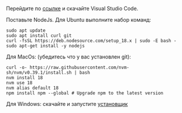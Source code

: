 Перейдите по [ссылке](https://code.visualstudio.com/) и скачайте Visual Studio Code.

Поставьте NodeJs.
Для Ubuntu выполните набор команд:
```
sudo apt update
sudo apt install curl git
curl -fsSL https://deb.nodesource.com/setup_18.x | sudo -E bash -
sudo apt-get install -y nodejs
```

Для MacOs: (убедитесь что у вас установлен git):
```
curl -o- https://raw.githubusercontent.com/nvm-sh/nvm/v0.39.1/install.sh | bash
nvm install 18
nvm use 18
nvm alias default 18
npm install npm --global # Upgrade npm to the latest version
```

Для Windows: скачайте и запустите [установщик](https://nodejs.org/en/download/)
